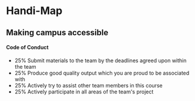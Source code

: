 # Handi-Map
## Making campus accessible
#### Code of Conduct
- 25% Submit materials to the team by the deadlines agreed upon within the team
- 25% Produce good quality output which you are proud to be associated with
- 25% Actively try to assist other team members in this course
- 25% Actively participate in all areas of the team's project

